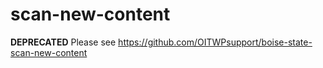 # scan-new-content
**DEPRECATED** Please see https://github.com/OITWPsupport/boise-state-scan-new-content
